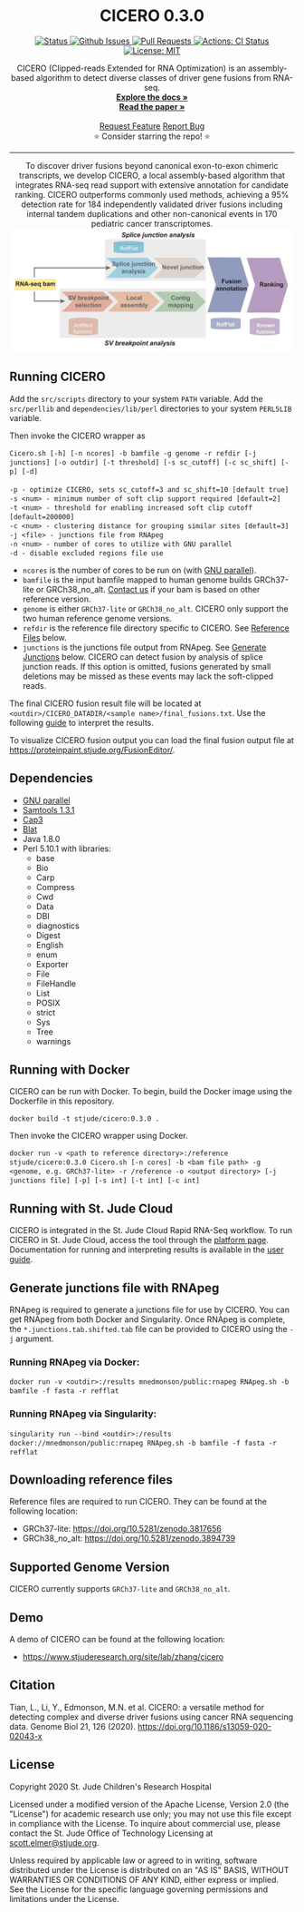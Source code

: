 <p align="center">

  <h1 align="center">
    CICERO 0.3.0
  </h1>

  <p align="center">
   <a href="https://github.com/stjude/CICERO" target="_blank">
     <img alt="Status"
          src="https://img.shields.io/badge/status-active-success.svg" />
   </a>
   <a href="https://github.com/stjude/CICERO/issues" target="_blank">
     <img alt="Github Issues"
          src="https://img.shields.io/github/issues/stjude/CICERO" />
   </a>
   <a href="https://github.com/stjude/CICERO/pulls" target="_blank">
     <img alt="Pull Requests"
          src="https://img.shields.io/github/issues-pr/stjude/CICERO" />
   </a>
   <a href="https://actions-badge.atrox.dev/stjude/CICERO/goto" target="_blank">
     <img alt="Actions: CI Status"
          src="https://img.shields.io/endpoint.svg?url=https%3A%2F%2Factions-badge.atrox.dev%2Fstjude%2FCICERO%2Fbadge&style=flat" />
   </a>
   <a href="https://github.com/stjudecloud/ngsderive/blob/master/LICENSE.md" target="_blank">
     <img alt="License: MIT"
          src="https://img.shields.io/badge/License-MIT-blue.svg" />
   </a>
  </p>


  <p align="center">
    CICERO (Clipped-reads Extended for RNA Optimization) is an assembly-based algorithm to detect diverse classes
    of driver gene fusions from RNA-seq.
   <br />
   <a href="https://stjudecloud.github.io/cicero/"><strong>Explore the docs »</strong></a>
   <br />
   <a href="https://genomebiology.biomedcentral.com/articles/10.1186/s13059-020-02043-x"><strong>Read the paper »</strong></a>
   <br />
   <br />
   <a href="https://github.com/stjudecloud/cicero/issues/new?assignees=&labels=&template=feature_request.md&title=Descriptive%20Title&labels=enhancement">Request Feature</a>
   <a href="https://github.com/stjudecloud/cicero/issues/new?assignees=&labels=&template=bug_report.md&title=Descriptive%20Title&labels=bug">Report Bug</a>
   <br />
    ⭐ Consider starring the repo! ⭐
   <br />
  </p>
</p>

---

  <p align="center">
  To discover driver fusions beyond canonical exon-to-exon chimeric transcripts, we develop CICERO, a local assembly-based algorithm that integrates RNA-seq read support with extensive annotation for candidate ranking. CICERO outperforms commonly used methods, achieving a 95% detection rate for 184 independently validated driver fusions including internal tandem duplications and other non-canonical events in 170 pediatric cancer transcriptomes.
   <img alt="Overview of CICERO algorithm which consists of fusion detection through analysis of candidate SV breakpoints and splice junction, fusion annotation, and ranking." src="CICERO.png"/>
  </p>



## Running CICERO <a name="running"></a>
Add the `src/scripts` directory to your system `PATH` variable. Add the `src/perllib` and `dependencies/lib/perl` directories to your system `PERL5LIB` variable. 

Then invoke the CICERO wrapper as
```
Cicero.sh [-h] [-n ncores] -b bamfile -g genome -r refdir [-j junctions] [-o outdir] [-t threshold] [-s sc_cutoff] [-c sc_shift] [-p] [-d]

-p - optimize CICERO, sets sc_cutoff=3 and sc_shift=10 [default true]
-s <num> - minimum number of soft clip support required [default=2]
-t <num> - threshold for enabling increased soft clip cutoff [default=200000]
-c <num> - clustering distance for grouping similar sites [default=3]
-j <file> - junctions file from RNApeg
-n <num> - number of cores to utilize with GNU parallel
-d - disable excluded regions file use
```

- `ncores` is the number of cores to be run on (with [GNU parallel](https://www.gnu.org/software/parallel/)).
- `bamfile` is the input bamfile mapped to human genome builds GRCh37-lite or GRCh38_no_alt. [Contact us](mailto:liqing.tian@stjude.org) if your bam is based on other reference version.
- `genome` is either `GRCh37-lite` or `GRCh38_no_alt`. CICERO only support the two human reference genome versions.
- `refdir` is the reference file directory specific to CICERO. See [Reference Files](#reference) below.
- `junctions` is the junctions file output from RNApeg. See [Generate Junctions](#junctions) below. CICERO can detect fusion by analysis of splice junction reads. If this option is omitted, fusions generated by small deletions may be missed as these events may lack the soft-clipped reads.

The final CICERO fusion result file will be located at `<outdir>/CICERO_DATADIR/<sample name>/final_fusions.txt`. Use the following [guide](https://www.stjude.cloud/docs/guides/genomics-platform/analyzing-data/rapid-rnaseq/) to interpret the results.

To visualize CICERO fusion output you can load the final fusion output file at https://proteinpaint.stjude.org/FusionEditor/.

## Dependencies <a name="dependencies"></a>

* [GNU parallel](https://www.gnu.org/software/parallel/)
* [Samtools 1.3.1](http://www.htslib.org/doc/samtools-1.3.1.html)
* [Cap3](https://www.ncbi.nlm.nih.gov/pubmed/10508846)
* [Blat](https://genome.ucsc.edu/goldenpath/help/blatSpec.html)
* Java 1.8.0
* Perl 5.10.1 with libraries:
    - base
    - Bio
    - Carp
    - Compress
    - Cwd
    - Data
    - DBI
    - diagnostics
    - Digest
    - English
    - enum
    - Exporter
    - File
    - FileHandle
    - List
    - POSIX
    - strict
    - Sys
    - Tree
    - warnings

## Running with Docker <a name="docker"></a>

CICERO can be run with Docker. To begin, build the Docker image using the Dockerfile in this repository. 

```
docker build -t stjude/cicero:0.3.0 .
```

Then invoke the CICERO wrapper using Docker.

```
docker run -v <path to reference directory>:/reference stjude/cicero:0.3.0 Cicero.sh [-n cores] -b <bam file path> -g <genome, e.g. GRCh37-lite> -r /reference -o <output directory> [-j junctions file] [-p] [-s int] [-t int] [-c int]
```

## Running with St. Jude Cloud <a name="cloud"></a>

CICERO is integrated in the St. Jude Cloud Rapid RNA-Seq workflow. To run CICERO in St. Jude Cloud, access the tool through the [platform page](https://platform.stjude.cloud/workflows/rapid_rna-seq). Documentation
for running and interpreting results is available in the [user guide](https://stjudecloud.github.io/docs/guides/genomics-platform/analyzing-data/rapid-rnaseq/).

## Generate junctions file with RNApeg <a name="junctions"></a>

RNApeg is required to generate a junctions file for use by CICERO. You can get RNApeg from both Docker and Singularity. Once RNApeg is complete, the `*.junctions.tab.shifted.tab` file can be provided to CICERO using the `-j` argument. 

### Running RNApeg via Docker:
```
docker run -v <outdir>:/results mnedmonson/public:rnapeg RNApeg.sh -b bamfile -f fasta -r refflat
```
### Running RNApeg via Singularity:
```
singularity run --bind <outdir>:/results docker://mnedmonson/public:rnapeg RNApeg.sh -b bamfile -f fasta -r refflat
```

## Downloading reference files <a name="reference"></a>

Reference files are required to run CICERO. They can be found at the following location:
* GRCh37-lite: https://doi.org/10.5281/zenodo.3817656
* GRCh38_no_alt: https://doi.org/10.5281/zenodo.3894739

## Supported Genome Version <a name="genomes"></a>

CICERO currently supports `GRCh37-lite` and `GRCh38_no_alt`. 

## Demo <a name="demo"></a>

A demo of CICERO can be found at the following location:
* https://www.stjuderesearch.org/site/lab/zhang/cicero

## Citation <a name="citation"></a>

Tian, L., Li, Y., Edmonson, M.N. et al. CICERO: a versatile method for detecting complex and diverse driver fusions using cancer RNA sequencing data. Genome Biol 21, 126 (2020). https://doi.org/10.1186/s13059-020-02043-x

## License <a name="license"></a>
Copyright 2020 St. Jude Children's Research Hospital

Licensed under a modified version of the Apache License, Version 2.0
(the "License") for academic research use only; you may not use this
file except in compliance with the License. To inquire about commercial
use, please contact the St. Jude Office of Technology Licensing at
scott.elmer@stjude.org.
    
Unless required by applicable law or agreed to in writing, software
distributed under the License is distributed on an "AS IS" BASIS,
WITHOUT WARRANTIES OR CONDITIONS OF ANY KIND, either express or implied.
See the License for the specific language governing permissions and
limitations under the License.
